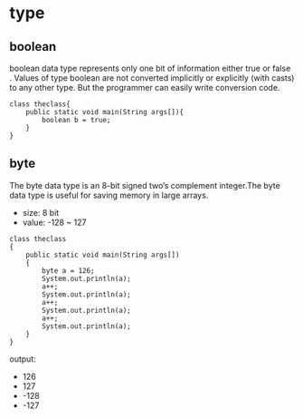 # type
## boolean
boolean data type represents only one bit of information either true or false . 
Values of type boolean are not converted implicitly or explicitly (with casts) to any other type. 
But the programmer can easily write conversion code.
```
class theclass{
    public static void main(String args[]){
        boolean b = true;
    }
}
```
## byte
The byte data type is an 8-bit signed two’s complement integer.The byte data type is useful for saving memory in large arrays.
- size: 8 bit
- value: -128 ~ 127
```
class theclass
{
    public static void main(String args[]) 
    {
        byte a = 126;
        System.out.println(a);
        a++;
        System.out.println(a);
        a++;
        System.out.println(a);
        a++;
        System.out.println(a);
    }    
}
```
output:
- 126
- 127
- -128
- -127

